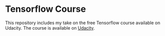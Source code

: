# Tensorflow Course
This repository includes my take on the free Tensorflow course available on Udacity. The course is available on [Udacity](https://www.udacity.com/course/intro-to-tensorflow-for-deep-learning--ud187).
